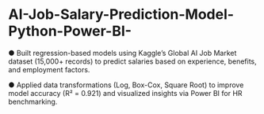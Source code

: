 # AI-Job-Salary-Prediction-Model-Python-Power-BI-
● Built regression-based models using Kaggle’s Global AI Job Market dataset (15,000+ records) to predict salaries based on experience, benefits, and employment factors. 


● Applied data transformations (Log, Box-Cox, Square Root) to improve model accuracy (R² = 0.921) and visualized insights via Power BI for HR benchmarking.
